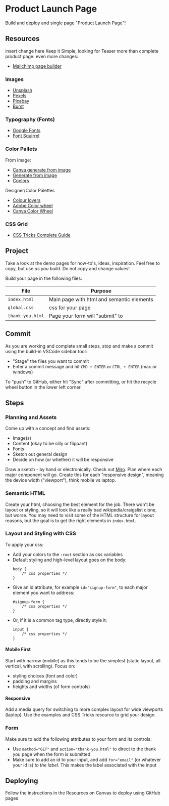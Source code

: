 Product Launch Page
===

Build and deploy and single page "Product Launch Page"!

## Resources

insert change here
Keep it Simple, looking for Teaser more than complete product page:
even more changes:
- [Mailchimp page builder](https://mailchimp.com/features/landing-pages)

### Images

- [Unsplash](https://unsplash.com/)
- [Pexels](https://www.pexels.com/)
- [Pixabay](https://pixabay.com/)
- [Burst](https://burst.shopify.com/)

### Typography (Fonts)

- [Google Fonts](https://fonts.google.com/)
- [Font Squirrel](https://www.fontsquirrel.com/)

### Color Pallets

From image:
- [Canva generate from image](https://www.canva.com/colors/color-palette-generator/)
- [Generate from image](https://imagecolorpicker.com/)
- [Coolors](https://coolors.co/image-picker)

Designer/Color Palettes
- [Colour lovers](https://www.colourlovers.com/)
- [Adobe Color wheel](https://color.adobe.com/create/color-wheel)
- [Canva Color Wheel](https://www.canva.com/colors/color-wheel/)

### CSS Grid

- [CSS Tricks Complete Guide](https://css-tricks.com/snippets/css/complete-guide-grid/)

## Project

Take a look at the demo pages for how-to's, ideas, inspiration. Feel free to copy,
but use _as you build_. Do not copy and change values!

Build your page in the following files:

File | Purpose
---|---
`index.html` | Main page with html and semantic elements
`global.css` | css for your page
`thank-you.html` | Page your form will "submit" to

## Commit

As you are working and complete small steps, stop and make a commit using the 
build-in VSCode sidebar tool:

- "Stage" the files you want to commit
- Enter a commit message and hit `CMD + ENTER` or `CTRL + ENTER` (mac or windows)

To "push" to GitHub, either hit "Sync" after committing, or hit the recycle wheel button in the lower left corner.

## Steps

### Planning and Assets

Come up with a concept and find assets:

- Image(s)
- Content (okay to be silly or flippant)
- Fonts
- Sketch out general design
- Decide on how (or whether) it will be responsive

Draw a sketch - by hand or electronically. Check out [Miro](miro.com). Plan where each major component will go. Create this for each "responsive design", meaning the device width ("viewport"), think mobile vs laptop.

### Semantic HTML

Create your html, choosing the best element for the job. There won't be layout or styling, so it will look like a really bad wikipedia/craigslist clone, but worse. You may need to visit some of the HTML structure for layout reasons, but the goal is to get the right elements in `index.html`.

### Layout and Styling with CSS

To apply your css:
- Add your colors to the `:root` section as css variables
- Default styling and high-level layout goes on the body:
    ```
    body {
        /* css properties */
    }
    ```
- Give an id attribute, for example `id="signup-form"`, to each major element you want to address:
    ```
    #signup-form {
        /* css properties */
    }
    ```
- Or, if it is a common tag type, directly style it:
    ```
    input {
        /* css properties */
    }
    ```

#### Mobile First

Start with narrow (mobile) as this tends to be the simplest (static layout, all vertical, with scrolling). Focus on:

- styling choices (font and color)
- padding and margins
- heights and widths (of form controls)

#### Responsive

Add a media query for switching to more complex layout for wide viewports (laptop). Use the examples and CSS Tricks resource to grid your design.

### Form

Make sure to add the following attributes to your form and its controls:
- Use `method="GET"` and `action="thank-you.html"` to direct to the thank you 
page when the form is submitted
- Make sure to add an id to your input, and add `for="email"` (or whatever your id is) _to the label_. This makes the label associated with the input

## Deploying

Follow the instructions in the Resources on Canvas to deploy using GitHub pages
